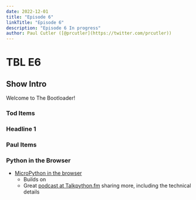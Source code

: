 ```yaml
---
date: 2022-12-01
title: "Episode 6"
linkTitle: "Episode 6"
description: "Episode 6 In progress"
author: Paul Cutler ([@prcutler](https://twitter.com/prcutler))
---
```

# TBL E6
## Show Intro

Welcome to The Bootloader!

### Tod Items
### Headline 1 

### Paul Items
### Python in the Browser
* [MicroPython in the browser](https://www.anaconda.com/blog/pyscript-updates-bytecode-alliance-pyodide-and-micropython)
  * Builds on 
  * Great [podcast at Talkpython.fm](https://talkpython.fm/episodes/show/391/pyscript-powered-by-micropython) sharing more, including the technical details